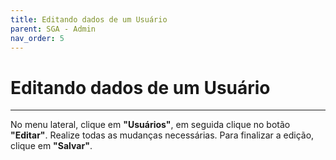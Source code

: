 ```yaml
---
title: Editando dados de um Usuário
parent: SGA - Admin
nav_order: 5
---
```


# Editando dados de um Usuário
---

No menu lateral, clique em **"Usuários"**, em seguida clique no botão **"Editar"**. Realize todas as mudanças necessárias. Para finalizar a edição, clique em **"Salvar"**.